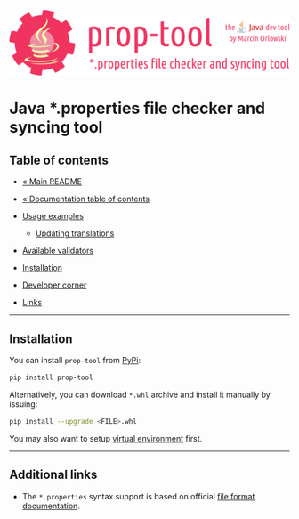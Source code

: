 ![prop-tool logo](../artwork/prop-tool-logo.png)

# Java *.properties file checker and syncing tool #

## Table of contents ##

* [« Main README](../README.md)
* [« Documentation table of contents](README.md)

* [Usage examples](usage.md)
  * [Updating translations](usage.md#updating-translations)
* [Available validators](checks/README.md)
* [Installation](#installation)
* [Developer corner](developers.md)
* [Links](#additional-links)

---

## Installation ##

You can install `prop-tool` from [PyPi](https://pypi.org/project/prop-tool/):

```bash
pip install prop-tool
```

Alternatively, you can download `*.whl` archive and install it manually by issuing:

```bash
pip install --upgrade <FILE>.whl
```

You may also want to setup [virtual environment](https://docs.python.org/3/library/venv.html) first.

---

## Additional links ##

* The `*.properties` syntax support is based on official [file format documentation](https://docs.oracle.com/cd/E23095_01/Platform.93/ATGProgGuide/html/s0204propertiesfileformat01.html).
